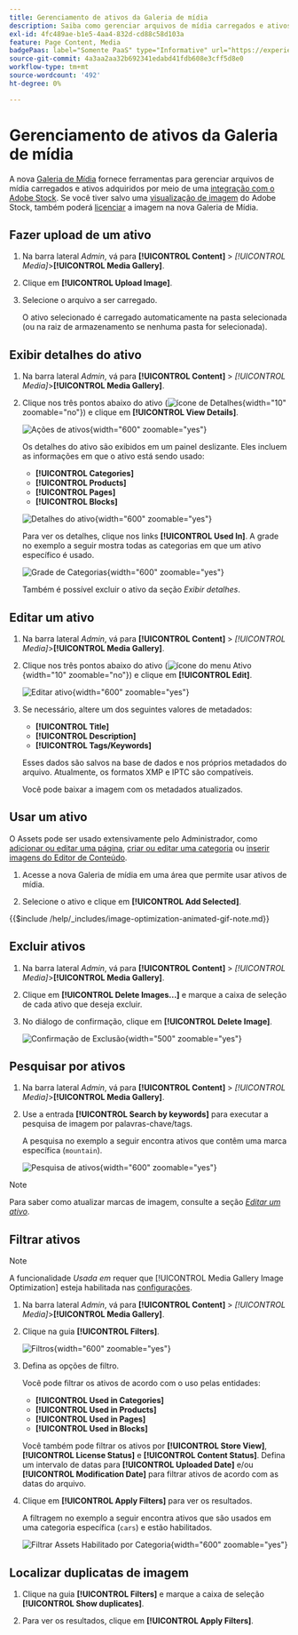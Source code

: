 ```yaml
---
title: Gerenciamento de ativos da Galeria de mídia
description: Saiba como gerenciar arquivos de mídia carregados e ativos adquiridos por meio de uma integração com o Adobe Stock.
exl-id: 4fc489ae-b1e5-4aa4-832d-cd88c58d103a
feature: Page Content, Media
badgePaas: label="Somente PaaS" type="Informative" url="https://experienceleague.adobe.com/pt-br/docs/commerce/user-guides/product-solutions" tooltip="Aplica-se somente a projetos do Adobe Commerce na nuvem (infraestrutura do PaaS gerenciada pela Adobe) e a projetos locais."
source-git-commit: 4a3aa2aa32b692341edabd41fdb608e3cff5d8e0
workflow-type: tm+mt
source-wordcount: '492'
ht-degree: 0%

---
```


# Gerenciamento de ativos da Galeria de mídia

A nova [Galeria de Mídia](media-gallery.md) fornece ferramentas para gerenciar arquivos de mídia carregados e ativos adquiridos por meio de uma [integração com o Adobe Stock](adobe-stock.md). Se você tiver salvo uma [visualização de imagem](adobe-stock-save-preview.md) do Adobe Stock, também poderá [licenciar](adobe-stock-license-image.md) a imagem na nova Galeria de Mídia.

## Fazer upload de um ativo

1. Na barra lateral _Admin_, vá para **[!UICONTROL Content]** > _[!UICONTROL Media]_>**[!UICONTROL Media Gallery]**.

1. Clique em **[!UICONTROL Upload Image]**.

1. Selecione o arquivo a ser carregado.

   O ativo selecionado é carregado automaticamente na pasta selecionada (ou na raiz de armazenamento se nenhuma pasta for selecionada).

## Exibir detalhes do ativo

1. Na barra lateral _Admin_, vá para **[!UICONTROL Content]** > _[!UICONTROL Media]_>**[!UICONTROL Media Gallery]**.

1. Clique nos três pontos abaixo do ativo (![ícone de Detalhes](./assets/media-gallery-asset-menu-icon.png){width="10" zoomable="no"}) e clique em **[!UICONTROL View Details]**.

   ![Ações de ativos](./assets/media-gallery-asset-actions.png){width="600" zoomable="yes"}

   Os detalhes do ativo são exibidos em um painel deslizante. Eles incluem as informações em que o ativo está sendo usado:

   - **[!UICONTROL Categories]**
   - **[!UICONTROL Products]**
   - **[!UICONTROL Pages]**
   - **[!UICONTROL Blocks]**

   ![Detalhes do ativo](./assets/media-gallery-asset-details.png){width="600" zoomable="yes"}

   Para ver os detalhes, clique nos links **[!UICONTROL Used In]**. A grade no exemplo a seguir mostra todas as categorias em que um ativo específico é usado.

   ![Grade de Categorias](./assets/media-gallery-asset-categories.png){width="600" zoomable="yes"}

   Também é possível excluir o ativo da seção _Exibir detalhes_.

## Editar um ativo

1. Na barra lateral _Admin_, vá para **[!UICONTROL Content]** > _[!UICONTROL Media]_>**[!UICONTROL Media Gallery]**.

1. Clique nos três pontos abaixo do ativo (![ícone do menu Ativo](./assets/media-gallery-asset-menu-icon.png){width="10" zoomable="no"}) e clique em **[!UICONTROL Edit]**.

   ![Editar ativo](./assets/media-gallery-edit-asset.png){width="600" zoomable="yes"}

1. Se necessário, altere um dos seguintes valores de metadados:

   - **[!UICONTROL Title]**
   - **[!UICONTROL Description]**
   - **[!UICONTROL Tags/Keywords]**

   Esses dados são salvos na base de dados e nos próprios metadados do arquivo. Atualmente, os formatos XMP e IPTC são compatíveis.

   Você pode baixar a imagem com os metadados atualizados.

## Usar um ativo

O Assets pode ser usado extensivamente pelo Administrador, como [adicionar ou editar uma página](page-add.md), [criar ou editar uma categoria](../catalog/category-create.md) ou [inserir imagens do Editor de Conteúdo](editor-insert-image.md).

1. Acesse a nova Galeria de mídia em uma área que permite usar ativos de mídia.

1. Selecione o ativo e clique em **[!UICONTROL Add Selected]**.

{{$include /help/_includes/image-optimization-animated-gif-note.md}}

## Excluir ativos

1. Na barra lateral _Admin_, vá para **[!UICONTROL Content]** > _[!UICONTROL Media]_>**[!UICONTROL Media Gallery]**.

1. Clique em **[!UICONTROL Delete Images...]** e marque a caixa de seleção de cada ativo que deseja excluir.

1. No diálogo de confirmação, clique em **[!UICONTROL Delete Image]**.

   ![Confirmação de Exclusão](./assets/media-gallery-bulk-delete-confirm.png){width="500" zoomable="yes"}

## Pesquisar por ativos

1. Na barra lateral _Admin_, vá para **[!UICONTROL Content]** > _[!UICONTROL Media]_>**[!UICONTROL Media Gallery]**.

1. Use a entrada **[!UICONTROL Search by keywords]** para executar a pesquisa de imagem por palavras-chave/tags.

   A pesquisa no exemplo a seguir encontra ativos que contêm uma marca específica (`mountain`).

   ![Pesquisa de ativos](./assets/media-gallery-asset-search.png){width="600" zoomable="yes"}

>[!NOTE]
>
>Para saber como atualizar marcas de imagem, consulte a seção _[Editar um ativo](#edit-an-asset)_.

## Filtrar ativos

>[!NOTE]
>
>A funcionalidade _Usada em_ requer que [!UICONTROL Media Gallery Image Optimization] esteja habilitada nas [configurações](media-gallery-image-optimization.md).

1. Na barra lateral _Admin_, vá para **[!UICONTROL Content]** > _[!UICONTROL Media]_>**[!UICONTROL Media Gallery]**.

1. Clique na guia **[!UICONTROL Filters]**.

   ![Filtros](./assets/media-gallery-filters.png){width="600" zoomable="yes"}

1. Defina as opções de filtro.

   Você pode filtrar os ativos de acordo com o uso pelas entidades:

   - **[!UICONTROL Used in Categories]**
   - **[!UICONTROL Used in Products]**
   - **[!UICONTROL Used in Pages]**
   - **[!UICONTROL Used in Blocks]**

   Você também pode filtrar os ativos por **[!UICONTROL Store View]**, **[!UICONTROL License Status]** e **[!UICONTROL Content Status]**. Defina um intervalo de datas para **[!UICONTROL Uploaded Date]** e/ou **[!UICONTROL Modification Date]** para filtrar ativos de acordo com as datas do arquivo.

1. Clique em **[!UICONTROL Apply Filters]** para ver os resultados.

   A filtragem no exemplo a seguir encontra ativos que são usados em uma categoria específica (`cars`) e estão habilitados.

   ![Filtrar Assets Habilitado por Categoria](./assets/media-gallery-filter-by-category.png){width="600" zoomable="yes"}

## Localizar duplicatas de imagem

1. Clique na guia **[!UICONTROL Filters]** e marque a caixa de seleção **[!UICONTROL Show duplicates]**.

1. Para ver os resultados, clique em **[!UICONTROL Apply Filters]**.

<!-- Last updated from includes: 2024-01-30 15:43:39 -->
